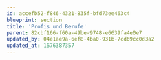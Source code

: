 ```yaml
---
id: accefb52-f846-4321-835f-bfd73ee463c4
blueprint: section
title: 'Profis und Berufe'
parent: 82cbf166-f60a-49be-9748-e6639fa4e0e7
updated_by: 04e1ae9a-6ef8-4ba0-931b-7cd69cc0d3a2
updated_at: 1676387357
---
```


